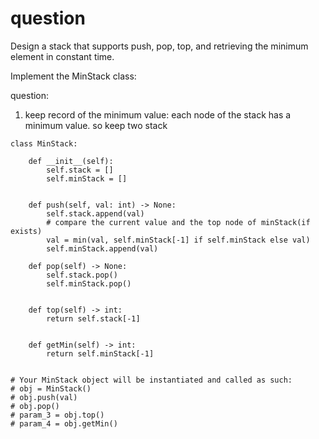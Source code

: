 # question

Design a stack that supports push, pop, top, and retrieving the minimum element in constant time.

Implement the MinStack class:

question: 
1. keep record of the minimum value: each node of the stack has a minimum value. 
so keep two stack 

```Python3
class MinStack:

    def __init__(self):
        self.stack = []
        self.minStack = []
        

    def push(self, val: int) -> None:
        self.stack.append(val)
        # compare the current value and the top node of minStack(if exists)
        val = min(val, self.minStack[-1] if self.minStack else val)
        self.minStack.append(val)

    def pop(self) -> None:
        self.stack.pop()
        self.minStack.pop()
        

    def top(self) -> int:
        return self.stack[-1]
        

    def getMin(self) -> int:
        return self.minStack[-1]


# Your MinStack object will be instantiated and called as such:
# obj = MinStack()
# obj.push(val)
# obj.pop()
# param_3 = obj.top()
# param_4 = obj.getMin()
```


